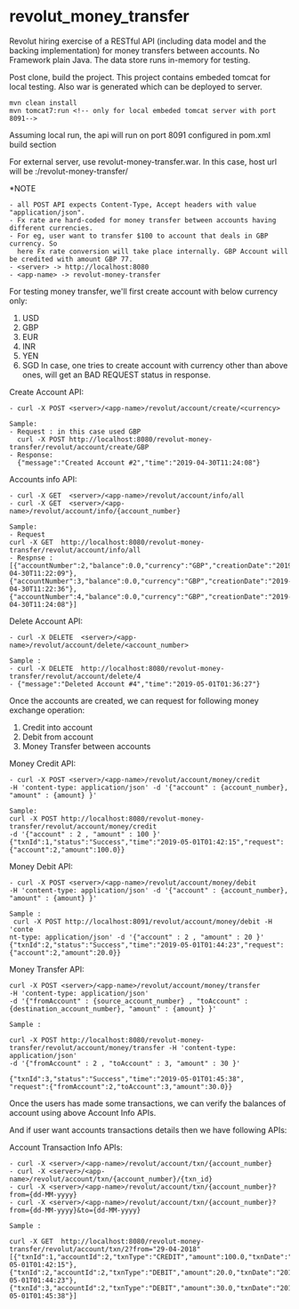 # revolut_money_transfer
Revolut hiring exercise of a RESTful API (including data model and the backing implementation) for money transfers between accounts. 
No Framework plain Java. The data store runs in-memory for testing.

Post clone, build the project. This project contains embeded tomcat for local testing. Also war is generated which can be deployed to server. 
```
mvn clean install
mvn tomcat7:run <!-- only for local embeded tomcat server with port 8091-->
```
Assuming local run, the api will run on port 8091 configured in pom.xml build section
  
For external server, use revolut-money-transfer.war. In this case, host url will be <hostname>:<port>/revolut-money-transfer/

*NOTE 
```
- all POST API expects Content-Type, Accept headers with value "application/json".
- Fx rate are hard-coded for money transfer between accounts having different currencies.
- For eg, user want to transfer $100 to account that deals in GBP currency. So 
  here Fx rate conversion will take place internally. GBP Account will be credited with amount GBP 77.
- <server> -> http://localhost:8080
- <app-name> -> revolut-money-transfer
```

For testing money transfer, we'll first create account with below currency only: 
1. USD
2. GBP
3. EUR
4. INR
5. YEN
6. SGD
In case, one tries to create account with currency other than above ones, will get an BAD REQUEST status in response.

Create Account API:
```
- curl -X POST <server>/<app-name>/revolut/account/create/<currency>

Sample: 
- Request : in this case used GBP
  curl -X POST http://localhost:8080/revolut-money-transfer/revolut/account/create/GBP
- Response:
  {"message":"Created Account #2","time":"2019-04-30T11:24:08"}
```

Accounts info API:
```
- curl -X GET  <server>/<app-name>/revolut/account/info/all
- curl -X GET  <server>/<app-name>/revolut/account/info/{account_number}

Sample: 
- Request
curl -X GET  http://localhost:8080/revolut-money-transfer/revolut/account/info/all
- Respnse : 
[{"accountNumber":2,"balance":0.0,"currency":"GBP","creationDate":"2019-04-30T11:22:09"},
{"accountNumber":3,"balance":0.0,"currency":"GBP","creationDate":"2019-04-30T11:22:36"},
{"accountNumber":4,"balance":0.0,"currency":"GBP","creationDate":"2019-04-30T11:24:08"}]
```

Delete Account API:
```
- curl -X DELETE  <server>/<app-name>/revolut/account/delete/<account_number>

Sample : 
- curl -X DELETE  http://localhost:8080/revolut-money-transfer/revolut/account/delete/4
- {"message":"Deleted Account #4","time":"2019-05-01T01:36:27"}
```

Once the accounts are created, we can request for following money exchange operation:
1. Credit into account
2. Debit from account
3. Money Transfer between accounts

Money Credit API:
```
- curl -X POST <server>/<app-name>/revolut/account/money/credit 
-H 'content-type: application/json' -d '{"account" : {account_number}, "amount" : {amount} }'

Sample:
curl -X POST http://localhost:8080/revolut-money-transfer/revolut/account/money/credit 
-d '{"account" : 2 , "amount" : 100 }'
{"txnId":1,"status":"Success","time":"2019-05-01T01:42:15","request":{"account":2,"amount":100.0}}

```

Money Debit API:
```
- curl -X POST <server>/<app-name>/revolut/account/money/debit 
-H 'content-type: application/json' -d '{"account" : {account_number}, "amount" : {amount} }'

Sample :
 curl -X POST http://localhost:8091/revolut/account/money/debit -H 'conte
nt-type: application/json' -d '{"account" : 2 , "amount" : 20 }'
{"txnId":2,"status":"Success","time":"2019-05-01T01:44:23","request":{"account":2,"amount":20.0}}
```

Money Transfer API:
```
curl -X POST <server>/<app-name>/revolut/account/money/transfer 
-H 'content-type: application/json' 
-d '{"fromAccount" : {source_account_number} , "toAccount" : {destination_account_number}, "amount" : {amount} }'

Sample : 

curl -X POST http://localhost:8080/revolut-money-transfer/revolut/account/money/transfer -H 'content-type: application/json' 
-d '{"fromAccount" : 2 , "toAccount" : 3, "amount" : 30 }'

{"txnId":3,"status":"Success","time":"2019-05-01T01:45:38",
"request":{"fromAccount":2,"toAccount":3,"amount":30.0}}

```
Once the users has made some transactions, we can verify the balances of account using above Account Info APIs.

And if user want accounts transactions details then we have following APIs:

Account Transaction Info APIs:
```
- curl -X <server>/<app-name>/revolut/account/txn/{account_number}
- curl -X <server>/<app-name>/revolut/account/txn/{account_number}/{txn_id}
- curl -X <server>/<app-name>/revolut/account/txn/{account_number}?from={dd-MM-yyyy}
- curl -X <server>/<app-name>/revolut/account/txn/{account_number}?from={dd-MM-yyyy}&to={dd-MM-yyyy}

Sample : 

curl -X GET  http://localhost:8080/revolut-money-transfer/revolut/account/txn/2?from="29-04-2018"
[{"txnId":1,"accountId":2,"txnType":"CREDIT","amount":100.0,"txnDate":"2019-05-01T01:42:15"},
{"txnId":2,"accountId":2,"txnType":"DEBIT","amount":20.0,"txnDate":"2019-05-01T01:44:23"},
{"txnId":3,"accountId":2,"txnType":"DEBIT","amount":30.0,"txnDate":"2019-05-01T01:45:38"}]
```

